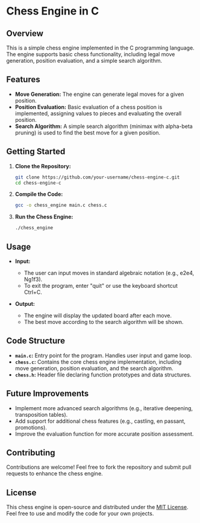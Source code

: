 # Chess Engine in C

## Overview

This is a simple chess engine implemented in the C programming language. The engine supports basic chess functionality, including legal move generation, position evaluation, and a simple search algorithm.

## Features

- **Move Generation:** The engine can generate legal moves for a given position.
- **Position Evaluation:** Basic evaluation of a chess position is implemented, assigning values to pieces and evaluating the overall position.
- **Search Algorithm:** A simple search algorithm (minimax with alpha-beta pruning) is used to find the best move for a given position.

## Getting Started

1. **Clone the Repository:**
   ```bash
   git clone https://github.com/your-username/chess-engine-c.git
   cd chess-engine-c
   ```

2. **Compile the Code:**
   ```bash
   gcc -o chess_engine main.c chess.c
   ```

3. **Run the Chess Engine:**
   ```bash
   ./chess_engine
   ```

## Usage

- **Input:**
  - The user can input moves in standard algebraic notation (e.g., e2e4, Ng1f3).
  - To exit the program, enter "quit" or use the keyboard shortcut Ctrl+C.

- **Output:**
  - The engine will display the updated board after each move.
  - The best move according to the search algorithm will be shown.

## Code Structure

- **`main.c`:** Entry point for the program. Handles user input and game loop.
- **`chess.c`:** Contains the core chess engine implementation, including move generation, position evaluation, and the search algorithm.
- **`chess.h`:** Header file declaring function prototypes and data structures.

## Future Improvements

- Implement more advanced search algorithms (e.g., iterative deepening, transposition tables).
- Add support for additional chess features (e.g., castling, en passant, promotions).
- Improve the evaluation function for more accurate position assessment.

## Contributing

Contributions are welcome! Feel free to fork the repository and submit pull requests to enhance the chess engine.

## License

This chess engine is open-source and distributed under the [MIT License](LICENSE). Feel free to use and modify the code for your own projects.
